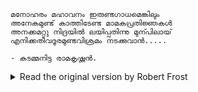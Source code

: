 ```
മനോഹരം മഹാവനം ഇരുണ്ടഗാധമെങ്കിലും
അനേകമുണ്ട് കാത്തിടേണ്ട മാമകപ്രതിജ്ഞകൾ
അനക്കമറ്റു നിദ്രയിൽ ലയിപ്പതിന്നു മുന്പിലായ്
എനിക്കതീവദൂരമുണ്ടവിശ്രമം നടക്കുവാൻ.....

- കടമ്മനിട്ട രാമകൃഷ്ണൻ.
```
<details>
  
<summary>Read the original version by Robert Frost</summary>

  
```
These woods are lovely, dark and deep,
But I have promises to keep,
And miles to go before I sleep,
And miles to go before I sleep

```
</details>
